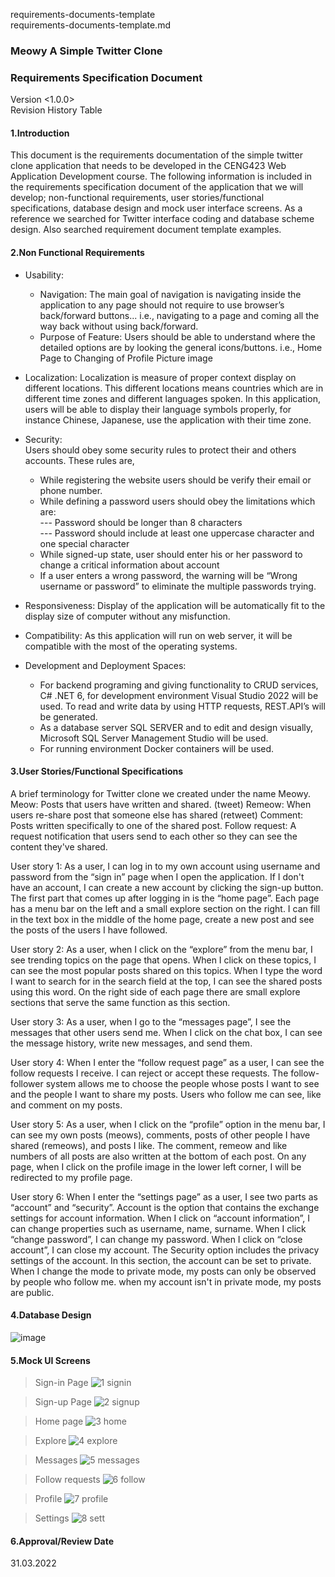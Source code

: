 requirements-documents-template  
requirements-documents-template.md
### Meowy A Simple Twitter Clone
### Requirements Specification Document
Version <1.0.0>  
Revision History Table

#### 1.Introduction  
This document is the requirements documentation of the simple twitter clone application that needs to be developed in the CENG423 Web Application Development course. The following information is included in the requirements specification document of the application that we will develop; non-functional requirements, user stories/functional specifications, database design and mock user interface screens. As a reference we searched for Twitter interface coding and database scheme design. Also searched requirement document template examples.

#### 2.Non Functional Requirements  

- Usability:   
  * Navigation: The main goal of navigation is navigating inside the application to any page should not require to use browser’s back/forward buttons... i.e., navigating to  a page and coming all the way back without using back/forward.  
  * Purpose of Feature: Users should be able to understand where the detailed options are by looking the general icons/buttons. i.e., Home Page to Changing of Profile Picture image  
  
- Localization: Localization is measure of proper context display on different locations. This different locations means countries which are in different time zones and different languages spoken. In this application, users will be able to display their language symbols properly, for instance Chinese, Japanese, use the application with their time zone.  
- Security:  
	Users should obey some security rules to protect their and others accounts. These rules are,  
  *	While registering the website users should be verify their email or phone number.   
  *	While defining a password users should obey the limitations which are:  
    ---	Password should be longer than 8 characters  
    ---	Password should include at least one uppercase character and one special character  
  *	While signed-up state, user should enter his or her password to change a critical information about account  
  *	If a user enters a wrong password, the warning will be “Wrong username or password” to eliminate the multiple passwords trying.  

- Responsiveness: Display of the application will be automatically fit to the display size of computer without any misfunction.  

- Compatibility: As this application will run on web server, it will be compatible with the most of the operating systems.  

- Development and Deployment Spaces:  
  *	For backend programing and giving functionality to CRUD services, C# .NET 6, for development environment Visual Studio 2022 will be used. To read and write data by using HTTP requests, REST.API’s will be generated.  
  *	As a database server SQL SERVER and to edit and design visually, Microsoft SQL Server Management Studio will be used.   
  *	For running environment Docker containers will be used.  

#### 3.User Stories/Functional Specifications
A brief terminology for Twitter clone we created under the name Meowy.
Meow: Posts that users have written and shared. (tweet) 
Remeow: When users re-share post that someone else has shared (retweet)
Comment: Posts written specifically to one of the shared post.
Follow request: A request notification that users send to each other so they can see the content they've shared.

User story 1: As a user, I can log in to my own account using username and password from the “sign in” page when I open the application. If I don't have an account, I can create a new account by clicking the sign-up button. The first part that comes up after logging in is the “home page”. Each page has a menu bar on the left and a small explore section on the right. I can fill in the text box in the middle of the home page, create a new post and see the posts of the users I have followed.

User story 2: As a user, when I click on the “explore” from the menu bar, I see trending topics on the page that opens. When I click on these topics, I can see the most popular posts shared on this topics. When I type the word I want to search for in the search field at the top, I can see the shared posts using this word. On the right side of each page there are small explore sections that serve the same function as this section.

User story 3: As a user, when I go to the “messages page”, I see the messages that other users send me. When I click on the chat box, I can see the message history, write new messages, and send them.

User story 4: When I enter the “follow request page” as a user, I can see the follow requests I receive. I can reject or accept these requests. The follow-follower system allows me to choose the people whose posts I want to see and the people I want to share my posts. Users who follow me can see, like and comment on my posts.

User story 5: As a user, when I click on the “profile” option in the menu bar, I can see my own posts (meows), comments, posts of other people I have shared (remeows), and posts I like. The comment, remeow and like numbers of all posts are also written at the bottom of each post. On any page, when I click on the profile image in the lower left corner, I will be redirected to my profile page.

User story 6: When I enter the “settings page” as a user, I see two parts as “account” and “security”. Account is the option that contains the exchange settings for account information. When I click on “account information”, I can change properties such as username, name, surname. When I click “change password”, I can change my password. When I click on “close account”, I can close my account.
The Security option includes the privacy settings of the account. In this section, the account can be set to private. When I change the mode to private mode, my posts can only be observed by people who follow me. when my account isn't in private mode, my posts are public.

#### 4.Database Design  
![image](https://user-images.githubusercontent.com/75277382/170879711-8ff929e8-d976-41d0-8374-b8b0ae4f3c36.png)

#### 5.Mock UI Screens
>Sign-in Page
![1 signin](https://user-images.githubusercontent.com/96079325/170479437-06ca2cf1-b266-4da9-87cf-282d87818dd5.png)

>Sign-up Page
![2 signup](https://user-images.githubusercontent.com/96079325/170479482-66f32fa3-156d-4017-a27e-aed2773201e1.png)

>Home page
![3 home](https://user-images.githubusercontent.com/96079325/170479502-89bc3050-4e4e-4c53-8538-c654634cd291.png)

>Explore
![4 explore](https://user-images.githubusercontent.com/96079325/170479547-40fe5341-cbaa-46b0-b9c1-a4660c4baa01.png)

>Messages
![5 messages](https://user-images.githubusercontent.com/96079325/170479574-53116133-e3cb-43f0-90ce-0739992b6cb7.png)

>Follow requests
![6 follow](https://user-images.githubusercontent.com/96079325/170479617-18113536-97d8-4970-aca7-6c7e413d762d.png)

>Profile
![7 profile](https://user-images.githubusercontent.com/96079325/170479654-217292ad-c248-4570-93e2-2beb99a2a23c.png)

>Settings
![8 sett](https://user-images.githubusercontent.com/96079325/170479685-02c42581-3b56-4d98-ab99-e006ce28bdf5.png)

#### 6.Approval/Review Date  
31.03.2022


